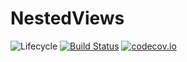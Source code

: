 # NestedViews

![Lifecycle](https://img.shields.io/badge/lifecycle-experimental-orange.svg)<!--
![Lifecycle](https://img.shields.io/badge/lifecycle-maturing-blue.svg)
![Lifecycle](https://img.shields.io/badge/lifecycle-stable-green.svg)
![Lifecycle](https://img.shields.io/badge/lifecycle-retired-orange.svg)
![Lifecycle](https://img.shields.io/badge/lifecycle-archived-red.svg)
![Lifecycle](https://img.shields.io/badge/lifecycle-dormant-blue.svg) -->
[![Build Status](https://travis-ci.com/tpapp/NestedViews.jl.svg?branch=master)](https://travis-ci.com/tpapp/NestedViews.jl)
[![codecov.io](http://codecov.io/github/tpapp/NestedViews.jl/coverage.svg?branch=master)](http://codecov.io/github/tpapp/NestedViews.jl?branch=master)
